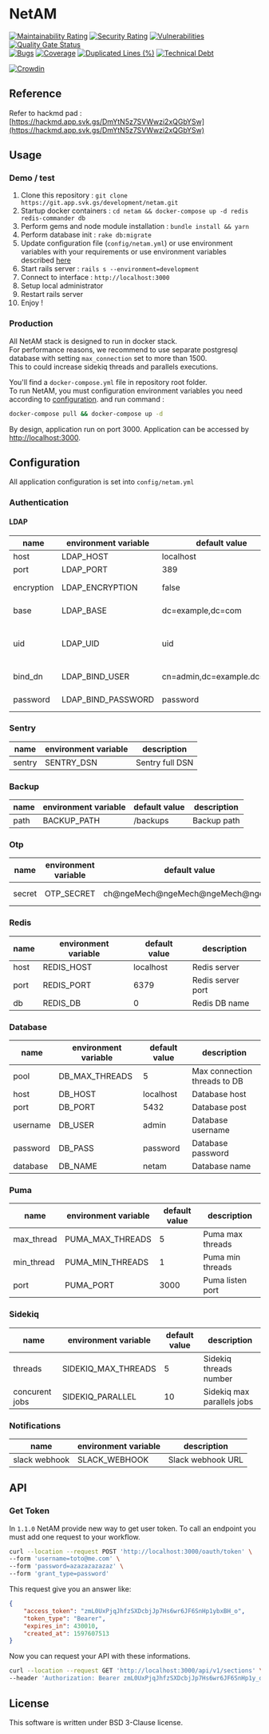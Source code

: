 # NetAM

[![Maintainability Rating](https://sonarcloud.io/api/project_badges/measure?project=NetaM-OSC_NetAM&metric=sqale_rating)](https://sonarcloud.io/dashboard?id=NetaM-OSC_NetAM)
[![Security Rating](https://sonarcloud.io/api/project_badges/measure?project=NetaM-OSC_NetAM&metric=security_rating)](https://sonarcloud.io/dashboard?id=NetaM-OSC_NetAM)
[![Vulnerabilities](https://sonarcloud.io/api/project_badges/measure?project=NetaM-OSC_NetAM&metric=vulnerabilities)](https://sonarcloud.io/dashboard?id=NetaM-OSC_NetAM)
[![Quality Gate Status](https://sonarcloud.io/api/project_badges/measure?project=NetaM-OSC_NetAM&metric=alert_status)](https://sonarcloud.io/dashboard?id=NetaM-OSC_NetAM)  
[![Bugs](https://sonarcloud.io/api/project_badges/measure?project=NetaM-OSC_NetAM&metric=bugs)](https://sonarcloud.io/dashboard?id=NetaM-OSC_NetAM)
[![Coverage](https://sonarcloud.io/api/project_badges/measure?project=NetaM-OSC_NetAM&metric=coverage)](https://sonarcloud.io/dashboard?id=NetaM-OSC_NetAM)
[![Duplicated Lines (%)](https://sonarcloud.io/api/project_badges/measure?project=NetaM-OSC_NetAM&metric=duplicated_lines_density)](https://sonarcloud.io/dashboard?id=NetaM-OSC_NetAM)
[![Technical Debt](https://sonarcloud.io/api/project_badges/measure?project=NetaM-OSC_NetAM&metric=sqale_index)](https://sonarcloud.io/dashboard?id=NetaM-OSC_NetAM)

[![Crowdin](https://badges.crowdin.net/netam/localized.svg)](https://crowdin.com/project/netam)

## Reference

Refer to hackmd pad : [https://hackmd.app.svk.gs/DmYtN5z7SVWwzi2xQGbYSw](https://hackmd.app.svk.gs/DmYtN5z7SVWwzi2xQGbYSw)

## Usage

### Demo / test

1. Clone this repository : `git clone https://git.app.svk.gs/development/netam.git`
2. Startup docker containers : `cd netam && docker-compose up -d redis redis-commander db`
3. Perform gems and node module installation : `bundle install && yarn`
4. Perform database init : `rake db:migrate`
5. Update configuration file (`config/netam.yml`) or use environment variables with your requirements or use environment variables described [here](#configuration)
6. Start rails server : `rails s --environment=development`
7. Connect to interface : `http://localhost:3000`
8. Setup local administrator
9. Restart rails server
10. Enjoy ! 

### Production

All NetAM stack is designed to run in docker stack.  
For performance reasons, we recommend to use separate postgresql database with setting `max_connection` set to more than 1500.  
This to could increase sidekiq threads and parallels executions.

You'll find a `docker-compose.yml` file in repository root folder.  
To run NetAM, you must configuration environment variables you need according to [configuration](#configuration).
and run command :

```bash
docker-compose pull && docker-compose up -d
```

By design, application run on port 3000. Application can be accessed by [http://localhost:3000](http://localhost:3000).

## Configuration

All application configuration is set into `config/netam.yml`

### Authentication

#### LDAP

| name       | environment variable  | default value              | description                    |
| ---------- | --------------------- | -------------------------- | ------------------------------ |
| host       | LDAP_HOST             | localhost                  | LDAP host                      |
| port       | LDAP_PORT             | 389                        | LDAP port                      |
| encryption | LDAP_ENCRYPTION       | false                      | LDAPS encryption               |
| base       | LDAP_BASE             | dc=example,dc=com          | LDAP base DN                   |
| uid        | LDAP_UID              | uid                        | LDAP attribute to map username |
| bind_dn    | LDAP_BIND_USER        | cn=admin,dc=example.dc=com | LDAP user to bind              |
| password   | LDAP_BIND_PASSWORD    | password                   | LDAP bind password             |

### Sentry

| name   | environment variable | description     |
| ------ | -------------------- | --------------- | 
| sentry | SENTRY_DSN           | Sentry full DSN |

### Backup

| name   | environment variable | default value  | description     |
| ------ | -------------------- | -------------- | --------------- | 
| path   | BACKUP_PATH          | /backups       | Backup path     |

### Otp

| name   | environment variable | default value                    | description     |
| ------ | -------------------- | -------------------------------- | --------------- | 
| secret | OTP_SECRET           | ch@ngeMech@ngeMech@ngeMech@ngeMe | OTP Secret salt |

### Redis

| name | environment variable | default value | description       |
| ---- | -------------------- | ------------- | ----------------- |
| host | REDIS_HOST           | localhost     | Redis server      |
| port | REDIS_PORT           | 6379          | Redis server port |
| db   | REDIS_DB             | 0             | Redis DB name     |

### Database

| name     | environment variable | default value | description                  |
| -------- | -------------------- | ------------- | ---------------------------- |
| pool     | DB_MAX_THREADS       | 5             | Max connection threads to DB |
| host     | DB_HOST              | localhost     | Database host                |
| port     | DB_PORT              | 5432          | Database post                |
| username | DB_USER              | admin         | Database username            |
| password | DB_PASS              | password      | Database password            |
| database | DB_NAME              | netam         | Database name                |

### Puma

| name       | environment variable | default value | description                  |
| ---------- | -------------------- | ------------- | ---------------------------- |
| max_thread | PUMA_MAX_THREADS     | 5             | Puma max threads             |
| min_thread | PUMA_MIN_THREADS     | 1             | Puma min threads             |
| port       | PUMA_PORT            | 3000          | Puma listen port             |

### Sidekiq

| name           | environment variable | default value | description                |
| -------------- | -------------------- | ------------- | -------------------------- |
| threads        | SIDEKIQ_MAX_THREADS  | 5             | Sidekiq threads number     |
| concurent jobs | SIDEKIQ_PARALLEL     | 10            | Sidekiq max parallels jobs |

### Notifications

| name           | environment variable | description       |
| -------------- | -------------------- | ----------------- |
| slack webhook  | SLACK_WEBHOOK        | Slack webhook URL |

## API

### Get Token

In `1.1.0` NetAM provide new way to get user token. To call an endpoint you must add one request to your workflow.
```bash
curl --location --request POST 'http://localhost:3000/oauth/token' \
--form 'username=toto@me.com' \
--form 'password=azazazazazaz' \
--form 'grant_type=password'
```

This request give you an answer like:
```json
{
    "access_token": "zmL0UxPjqJhfzSXDcbjJp7Hs6wr6JF6SnHp1ybxBH_o",
    "token_type": "Bearer",
    "expires_in": 430010,
    "created_at": 1597607513
}
```

Now you can request your API with these informations.
```bash
curl --location --request GET 'http://localhost:3000/api/v1/sections' \
--header 'Authorization: Bearer zmL0UxPjqJhfzSXDcbjJp7Hs6wr6JF6SnHp1y_o'
```

## License

This software is written under BSD 3-Clause license.
